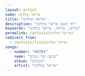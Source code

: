 ```yaml
---
layout: artist
name: אריאל שולדמן
title: "אריאל שולדמן"
description: "דף האמן אריאל שולדמן"
keywords: "שירים, מוזיקה, אריאל שולדמן"
permalink: /artists/אריאל-שולדמן/
redirect_from:
  - /artists/list/אריאל שולדמן
songs:
  - number: "60782"
    name: "נביעה של ניגונים"
    album: "סינגלים"
    artist: "אריאל שולדמן"
---
```

